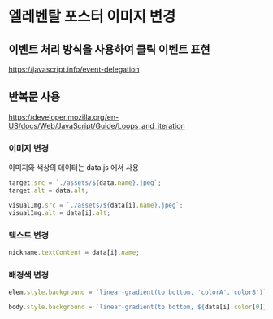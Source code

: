 # 엘레벤탈 포스터 이미지 변경

## 이벤트 처리 방식을 사용하여 클릭 이벤트 표현

https://javascript.info/event-delegation

## 반복문 사용

https://developer.mozilla.org/en-US/docs/Web/JavaScript/Guide/Loops_and_iteration

### 이미지 변경

이미지와 색상의 데이터는 data.js 에서 사용

```jsx
target.src = `./assets/${data.name}.jpeg`;
target.alt = data.alt;
```

```jsx
visualImg.src = `./assets/${data[i].name}.jpeg`;
visualImg.alt = data[i].alt;
```

### 텍스트 변경

```jsx
nickname.textContent = data[i].name;
```

### 배경색 변경

```jsx
elem.style.background = `linear-gradient(to bottom, 'colorA','colorB')`;
```

```jsx
body.style.background = `linear-gradient(to bottom, ${data[i].color[0]}, ${data[i].color[1]})`;
```

